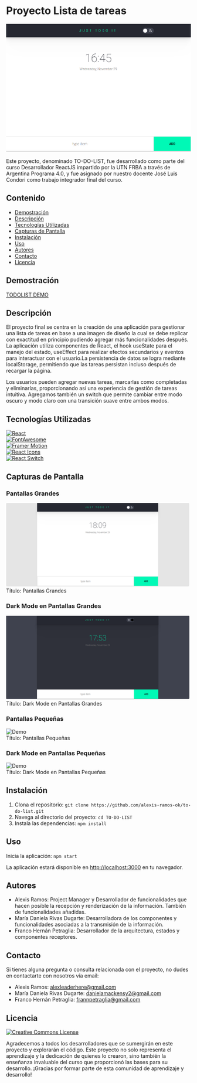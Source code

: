 # Proyecto Lista de tareas

![Demo](./public/Imagenes/imagen-toDoList.png)

Este proyecto, denominado TO-DO-LIST, fue desarrollado como parte del curso Desarrollador ReactJS impartido por la UTN FRBA a través de Argentina Programa 4.0, y fue asignado por nuestro docente José Luis Condori como trabajo integrador final del curso. 

## Contenido

- [Demostración](#demostración)
- [Descripción](#descripción)
- [Tecnologías Utilizadas](#tecnologías-utilizadas)
- [Capturas de Pantalla](#capturas-de-pantalla)
- [Instalación](#instalación)
- [Uso](#uso)
- [Autores](#autores)
- [Contacto](#contacto)
- [Licencia](#licencia)

## Demostración

[TODOLIST DEMO](https://todolist-adf.netlify.app/)

## Descripción

El proyecto final se centra en la creación de una aplicación para gestionar una lista de tareas en base a una imagen de diseño la cual se debe replicar con exactitud en principio pudiendo agregar más funcionalidades después. La aplicación utiliza componentes de React, el hook useState para el manejo del estado, useEffect para realizar efectos secundarios y eventos para interactuar con el usuario.La persistencia de datos se logra mediante localStorage, permitiendo que las tareas persistan incluso después de recargar la página.

Los usuarios pueden agregar nuevas tareas, marcarlas como completadas y eliminarlas, proporcionando así una experiencia de gestión de tareas intuitiva. Agregamos también un switch que permite cambiar entre modo oscuro y modo claro con una transición suave entre ambos modos.

## Tecnologías Utilizadas

[![React](https://img.shields.io/badge/React-18.2.0-blue)](https://reactjs.org/)<br>
[![FontAwesome](https://img.shields.io/badge/FontAwesome-6.4.2-orange)](https://fontawesome.com/)<br>
[![Framer Motion](https://img.shields.io/badge/Framer%20Motion-10.16.5-green)](https://www.framer.com/motion/)<br>
[![React Icons](https://img.shields.io/badge/React%20Icons-4.12.0-lightgrey)](https://react-icons.github.io/react-icons/)<br>
[![React Switch](https://img.shields.io/badge/React%20Switch-7.0.0-yellow)](https://www.npmjs.com/package/react-switch)<br>

## Capturas de Pantalla

### Pantallas Grandes
<img src="./public/Imagenes/pantalla-grande.png" alt="Demo" width="500"><br>
Título: Pantallas Grandes

### Dark Mode en Pantallas Grandes
<img src="./public/Imagenes/darkMode.png" alt="Demo" width="500"><br>
Título: Dark Mode en Pantallas Grandes

### Pantallas Pequeñas
<img src="./public/Imagenes/pantalla-pequeña.jpeg" alt="Demo" width="200"><br>
Título: Pantallas Pequeñas

### Dark Mode en Pantallas Pequeñas
<img src="./public/Imagenes/darkMode-pequeña.jpeg" alt="Demo" width="200"><br>
Título: Dark Mode en Pantallas Pequeñas

## Instalación

1. Clona el repositorio: `git clone https://github.com/alexis-ramos-ok/to-do-list.git`
2. Navega al directorio del proyecto: `cd TO-DO-LIST`
3. Instala las dependencias: `npm install`

## Uso

Inicia la aplicación: `npm start`

La aplicación estará disponible en [http://localhost:3000](http://localhost:3000) en tu navegador.

## Autores

- Alexis Ramos: Project Manager y Desarrollador de funcionalidades que hacen posible la recepción y renderización de la información. También de funcionalidades añadidas.
- María Daniela Rivas Dugarte: Desarrolladora de los componentes y funcionalidades asociadas a la transmisión de la información.
- Franco Hernán Petraglia: Desarrollador de la arquitectura, estados y componentes receptores.

## Contacto

Si tienes alguna pregunta o consulta relacionada con el proyecto, no dudes en contactarte con nosotros vía email:

- Alexis Ramos: alexleaderhere@gmail.com
- María Daniela Rivas Dugarte: danielamackensy2@gmail.com
- Franco Hernán Petraglia: frannpetraglia@gmail.com

## Licencia

[![Creative Commons License](https://img.shields.io/badge/License-CC%20BY%204.0-green)](https://creativecommons.org/licenses/by/4.0/)


Agradecemos a todos los desarrolladores que se sumergirán en este proyecto y explorarán el código. Este proyecto no solo representa el aprendizaje y la dedicación de quienes lo crearon, sino también la enseñanza invaluable del curso que proporcionó las bases para su desarrollo. ¡Gracias por formar parte de esta comunidad de aprendizaje y desarrollo!
